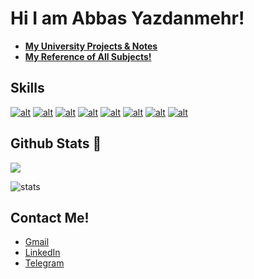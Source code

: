 # Hi I am Abbas Yazdanmehr!

- __<a href="https://github.com/ay-sbu">My University Projects & Notes</a>__
- __<a href="https://github.com/ay-ref">My Reference of All Subjects!</a>__

## Skills

[![alt](https://skillicons.dev/icons?i=python)](https://www.python.org/)
[![alt](https://skillicons.dev/icons?i=cpp)](https://en.cppreference.com/w/)
[![alt](https://skillicons.dev/icons?i=dart)](https://dart.dev/)
[![alt](https://skillicons.dev/icons?i=javascript)](https://www.javascript.com/)
[![alt](https://skillicons.dev/icons?i=qt)](https://www.qt.io/)
[![alt](https://skillicons.dev/icons?i=vscode)](https://code.visualstudio.com/)
[![alt](https://skillicons.dev/icons?i=git)](https://git-scm.com/)
[![alt](https://skillicons.dev/icons?i=idea)](https://www.jetbrains.com/idea/)


## Github Stats 🤠

![](https://komarev.com/ghpvc/?username=abbasyazdanmehr)

![stats](https://github-readme-stats.vercel.app/api?username=abbasyazdanmehr&show_icons=true&theme=radical)


## Contact Me!

- <a href="mailto:abbas.yazdanmehr1@gmail.com">Gmail</a>
- <a href="https://www.linkedin.com/in/abbas-yazdanmehr-a0b6b4246/">LinkedIn</a>
- <a href="https://t.me/aymsg">Telegram</a>

